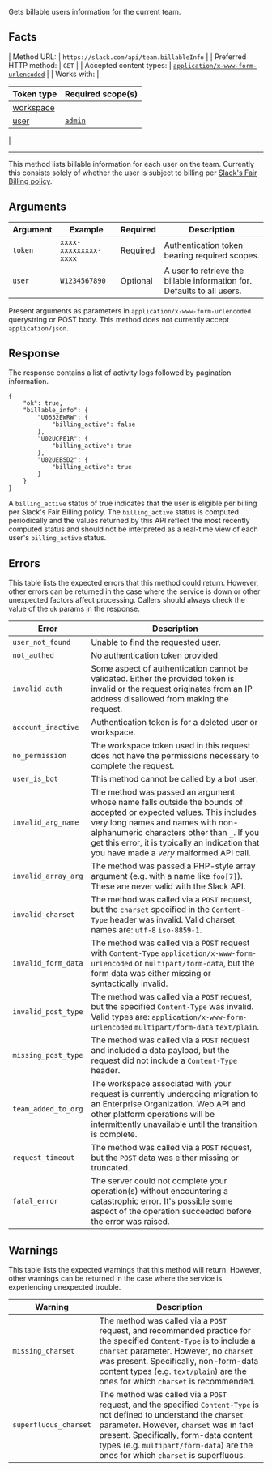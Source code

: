 Gets billable users information for the current team.

## Facts

| Method URL: | `https://slack.com/api/team.billableInfo` |
| Preferred HTTP method: | `GET` |
| Accepted content types: | [`application/x-www-form-urlencoded`](/web#post_bodies "Learn more about sending requests") |
| Works with: | 

| Token type | Required scope(s) |
| --- | --- |
| [workspace](/docs/token-types#workspace) | |
| [user](/docs/token-types#user) | [`admin`](/scopes/admin) |

 |

* * *

This method lists billable information for each user on the team. Currently this consists solely of whether the user is subject to billing per [Slack's Fair Billing policy](https://get.slack.help/hc/en-us/articles/218915077).

## Arguments

| Argument | Example | Required | Description |
| --- | --- | --- | --- |
| `token` | `xxxx-xxxxxxxxx-xxxx` | Required | Authentication token bearing required scopes. |
| `user` | `W1234567890` | Optional | A user to retrieve the billable information for. Defaults to all users. |

<ts-icon class="ts_icon_code"></ts-icon> Present arguments as parameters in `application/x-www-form-urlencoded` querystring or POST body. This method does not currently accept `application/json`.

## Response

The response contains a list of activity logs followed by pagination information.

```
{
    "ok": true,
    "billable_info": {
        "U0632EWRW": {
            "billing_active": false
        },
        "U02UCPE1R": {
            "billing_active": true
        },
        "U02UEBSD2": {
            "billing_active": true
        }
    }
}
```

A `billing_active` status of true indicates that the user is eligible per billing per Slack's Fair Billing policy. The `billing_active` status is computed periodically and the values returned by this API reflect the most recently computed status and should not be interpreted as a real-time view of each user's `billing_active` status.

## Errors

This table lists the expected errors that this method could return. However, other errors can be returned in the case where the service is down or other unexpected factors affect processing. Callers should always check the value of the `ok` params in the response.

| Error | Description |
| --- | --- |
| `user_not_found` | Unable to find the requested user. |
| `not_authed` | No authentication token provided. |
| `invalid_auth` | Some aspect of authentication cannot be validated. Either the provided token is invalid or the request originates from an IP address disallowed from making the request. |
| `account_inactive` | Authentication token is for a deleted user or workspace. |
| `no_permission` | The workspace token used in this request does not have the permissions necessary to complete the request. |
| `user_is_bot` | This method cannot be called by a bot user. |
| `invalid_arg_name` | The method was passed an argument whose name falls outside the bounds of accepted or expected values. This includes very long names and names with non-alphanumeric characters other than `_`. If you get this error, it is typically an indication that you have made a _very_ malformed API call. |
| `invalid_array_arg` | The method was passed a PHP-style array argument (e.g. with a name like `foo[7]`). These are never valid with the Slack API. |
| `invalid_charset` | The method was called via a `POST` request, but the `charset` specified in the `Content-Type` header was invalid. Valid charset names are: `utf-8` `iso-8859-1`. |
| `invalid_form_data` | The method was called via a `POST` request with `Content-Type` `application/x-www-form-urlencoded` or `multipart/form-data`, but the form data was either missing or syntactically invalid. |
| `invalid_post_type` | The method was called via a `POST` request, but the specified `Content-Type` was invalid. Valid types are: `application/x-www-form-urlencoded` `multipart/form-data` `text/plain`. |
| `missing_post_type` | The method was called via a `POST` request and included a data payload, but the request did not include a `Content-Type` header. |
| `team_added_to_org` | The workspace associated with your request is currently undergoing migration to an Enterprise Organization. Web API and other platform operations will be intermittently unavailable until the transition is complete. |
| `request_timeout` | The method was called via a `POST` request, but the `POST` data was either missing or truncated. |
| `fatal_error` | The server could not complete your operation(s) without encountering a catastrophic error. It's possible some aspect of the operation succeeded before the error was raised. |

## Warnings

This table lists the expected warnings that this method will return. However, other warnings can be returned in the case where the service is experiencing unexpected trouble.

| Warning | Description |
| --- | --- |
| `missing_charset` | The method was called via a `POST` request, and recommended practice for the specified `Content-Type` is to include a `charset` parameter. However, no `charset` was present. Specifically, non-form-data content types (e.g. `text/plain`) are the ones for which `charset` is recommended. |
| `superfluous_charset` | The method was called via a `POST` request, and the specified `Content-Type` is not defined to understand the `charset` parameter. However, `charset` was in fact present. Specifically, form-data content types (e.g. `multipart/form-data`) are the ones for which `charset` is superfluous. |

